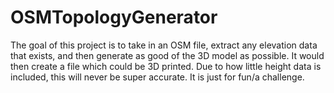 # OSMTopologyGenerator
The goal of this project is to take in an OSM file, extract any elevation data that exists, and then generate as good of the 3D model as possible. It would then create a file which could be 3D printed. Due to how little height data is included, this will never be super accurate. It is just for fun/a challenge.
